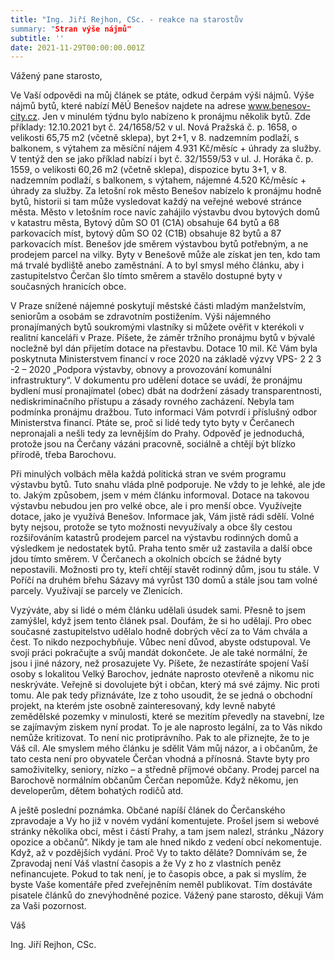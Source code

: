 ```yaml
---
title: "Ing. Jiří Rejhon, CSc. - reakce na starostův 
summary: "Stran výše nájmů"
subtitle: ''
date: 2021-11-29T00:00:00.001Z
---
```


 
Vážený pane starosto,

Ve Vaší odpovědi na můj článek se ptáte, odkud čerpám výši nájmů. Výše nájmů bytů, které nabízí MěÚ Benešov najdete na adrese www.benesov-city.cz. Jen v minulém týdnu bylo nabízeno k pronájmu několik bytů. Zde příklady: 12.10.2021 byt č. 24/1658/52 v ul. Nová Pražská č. p. 1658, o velikosti 65,75 m2 (včetně sklepa), byt 2+1, v 8. nadzemním podlaží, s balkonem, s výtahem za měsíční nájem 4.931 Kč/měsíc + úhrady za služby. V tentýž den se jako příklad nabízí i byt č. 32/1559/53 v ul. J. Horáka č. p. 1559, o velikosti 60,26 m2 (včetně sklepa), dispozice bytu 3+1, v 8. nadzemním podlaží, s balkonem, s výtahem, nájemné 4.520 Kč/měsíc + úhrady za služby. Za letošní rok město Benešov nabízelo k pronájmu hodně bytů, historii si tam může vysledovat každý na veřejné webové stránce města. Město v letošním roce navíc zahájilo výstavbu dvou bytových domů v katastru města, Bytový dům SO 01 (C1A) obsahuje 64 bytů a 68 parkovacích míst, bytový dům SO 02 (C1B) obsahuje 82 bytů a 87 parkovacích míst. Benešov jde směrem výstavbou bytů potřebným, a ne prodejem parcel na vilky. Byty v Benešově může ale získat jen ten, kdo tam má trvalé bydliště anebo zaměstnání. A to byl smysl mého článku, aby i zastupitelstvo Čerčan šlo tímto směrem a stavělo dostupné byty v současných hranicích obce.

V Praze snížené nájemné poskytují městské části mladým manželstvím, seniorům a osobám se zdravotním postižením. Výši nájemného pronajímaných bytů soukromými vlastníky si můžete ověřit v kterékoli v realitní kanceláři v Praze. Píšete, že záměr tržního pronájmu bytů v bývalé nocležně byl dán přijetím dotace na přestavbu. Dotace 10 mil. Kč Vám byla poskytnuta Ministerstvem financí v roce 2020 na základě výzvy VPS- 2 2 3 -2 – 2020 „Podpora výstavby, obnovy a provozování komunální infrastruktury“.  V dokumentu pro udělení dotace se uvádí, že pronájmu bydlení musí pronajímatel (obec) dbát na dodržení zásady transparentnosti, nediskriminačního přístupu a zásady rovného zacházení. Nebyla tam podmínka pronájmu dražbou. Tuto informaci Vám potvrdí i příslušný odbor Ministerstva financí. Ptáte se, proč si lidé tedy tyto byty v Čerčanech nepronajali a nešli tedy za levnějším do Prahy. Odpověď je jednoduchá, protože jsou na Čerčany vázáni pracovně, sociálně a chtějí být blízko přírodě, třeba Barochovu. 

Při minulých volbách měla každá politická stran ve svém programu výstavbu bytů. Tuto snahu vláda plně podporuje. Ne vždy to je lehké, ale jde to. Jakým způsobem, jsem v mém článku informoval. Dotace na takovou výstavbu nebudou jen pro velké obce, ale i pro menší obce. Využívejte dotace, jako je využívá Benešov. Informace jak, Vám jistě rádi sdělí. Volné byty nejsou, protože se tyto možnosti nevyužívaly a obce šly cestou rozšiřováním katastrů prodejem parcel na výstavbu rodinných domů a výsledkem je nedostatek bytů. Praha tento směr už zastavila a další obce jdou tímto směrem. V Čerčanech a okolních obcích se žádné byty nepostavili. Možnosti pro ty, kteří chtějí stavět rodinný dům, jsou tu stále. V Poříčí na druhém břehu Sázavy má vyrůst 130 domů a stále jsou tam volné parcely. Využívají se parcely ve Zlenicích. 

Vyzýváte, aby si lidé o mém článku udělali úsudek sami. Přesně to jsem zamýšlel, když jsem tento článek psal. Doufám, že si ho udělají. Pro obec současné zastupitelstvo udělalo hodně dobrých věcí za to Vám chvála a čest. To nikdo nezpochybňuje. Vůbec není důvod, abyste odstupoval. Ve svojí práci pokračujte a svůj mandát dokončete. Je ale také normální, že jsou i jiné názory, než prosazujete Vy. Píšete, že nezastíráte spojení Vaší osoby s lokalitou Velký Barochov, jednáte naprosto otevřeně a nikomu nic neskrýváte. Veřejně si dovolujete být i občan, který má své zájmy. Nic proti tomu. Ale pak tedy přiznáváte, lze z toho usoudit, že se jedná o obchodní projekt, na kterém jste osobně zainteresovaný, kdy levně nabyté zemědělské pozemky v minulosti, které se mezitím převedly na stavební, lze se zajímavým ziskem nyní prodat. To je ale naprosto legální, za to Vás nikdo nemůže kritizovat. To není nic protiprávního. Pak to ale přiznejte, že to je Váš cíl. Ale smyslem mého článku je sdělit Vám můj názor, a i občanům, že tato cesta není pro obyvatele Čerčan vhodná a přínosná. Stavte byty pro samoživitelky, seniory, nízko – a středně příjmové občany. Prodej parcel na Barochově normálním občanům Čerčan nepomůže. Když někomu, jen developerům, dětem bohatých rodičů atd.

A ještě poslední poznámka. Občané napíší článek do Čerčanského zpravodaje a Vy ho již v novém vydání komentujete. Prošel jsem si webové stránky několika obcí, měst i částí Prahy, a tam jsem nalezl, stránku „Názory opozice a občanů“. Nikdy je tam ale hned nikdo z vedení obcí nekomentuje. Když, až v pozdějších vydání. Proč Vy to takto děláte? Domnívám se, že Zpravodaj není Váš vlastní časopis a že Vy z ho z vlastních peněz nefinancujete. Pokud to tak není, je to časopis obce, a pak si myslím, že byste Vaše komentáře před zveřejněním neměl publikovat. Tím dostáváte pisatele článků do znevýhodněné pozice. Vážený pane starosto, děkuji Vám za Vaši pozornost.

Váš

Ing. Jiří Rejhon, CSc. 


